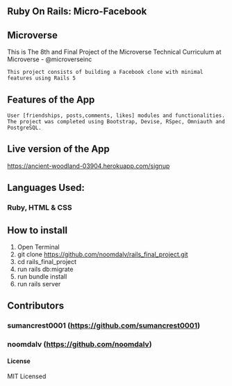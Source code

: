 ## Ruby On Rails: Micro-Facebook

## Microverse

This is The 8th and Final Project of the Microverse Technical Curriculum at Microverse - @microverseinc

    This project consists of building a Facebook clone with minimal features using Rails 5
## Features of the App
    User [friendships, posts,comments, likes] modules and functionalities.
    The project was completed using Bootstrap, Devise, RSpec, Omniauth and PostgreSQL.
    
## Live version of the App
  https://ancient-woodland-03904.herokuapp.com/signup

## Languages Used: 
### Ruby, HTML & CSS

## How to install

1. Open Terminal
2. git clone https://github.com/noomdalv/rails_final_project.git
3. cd rails_final_project
4. run rails db:migrate
5. run bundle install
6. run rails server


## Contributors
### sumancrest0001 (https://github.com/sumancrest0001)

### noomdalv (https://github.com/noomdalv)


#### License

MIT Licensed
